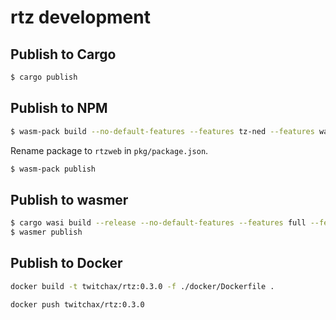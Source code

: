 # rtz development

## Publish to Cargo

```bash
$ cargo publish
```

## Publish to NPM

```bash
$ wasm-pack build --no-default-features --features tz-ned --features wasm
```

Rename package to `rtzweb` in `pkg/package.json`.

```bash
$ wasm-pack publish
```

## Publish to wasmer

```bash
$ cargo wasi build --release --no-default-features --features full --features cli
$ wasmer publish
```

## Publish to Docker

```bash
docker build -t twitchax/rtz:0.3.0 -f ./docker/Dockerfile .
```

```bash
docker push twitchax/rtz:0.3.0
```